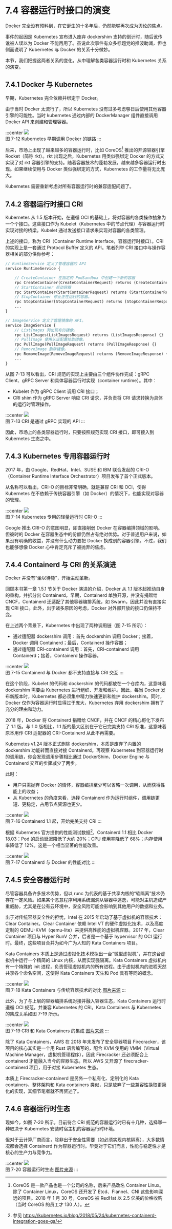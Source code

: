 # 7.4 容器运行时接口的演变

Docker 完全没有预料到，在它诞生的十多年后，仍然能够再次成为舆论的焦点。

事件的起因是 Kubernetes 宣布进入废弃 dockershim 支持的倒计时，随后讹传讹被人误以为 Docker 不能再用了。虽说此次事件有众多标题党的推波助澜，但也侧面说明了 Kubernetes 与 Docker 的关系十分微妙。

本节，我们把握这两者关系的变化，从中理解各类容器运行时和 Kubernetes 关系的演变。

## 7.4.1 Docker 与 Kubernetes 

早期，Kubernetes 完全依赖并绑定于 Docker。

由于当时 Docker 太流行了，所以 Kubernetes 没有过多考虑够日后使用其他容器引擎的可能性。当时 kubernetes 通过内部的 DockerManager 组件直接调用 Docker API 来创建和管理容器。

:::center
  ![](../assets/k8s-runtime-v1.svg)<br/>
  图 7-12 Kubernetes 早期调用 Docker 的链路
:::

后来，市场上出现了越来越多的容器运行时，比如 CoreOS[^1] 推出的开源容器引擎 Rocket（简称 rkt）。rkt 出现之后，Kubernetes 用类似强绑定 Docker 的方式又实现了对 rkt 容器引擎的支持。随着容器技术的蓬勃发展，越来越多容器运行时出现。如果继续使用与 Docker 类似强绑定的方式，Kubernetes 的工作量将无比庞大。

Kubernetes 需要重新考虑对所有容器运行时的兼容适配问题了。

## 7.4.2 容器运行时接口 CRI

Kubernetes 从 1.5 版本开始，在遵循 OCI 的基础上，将对容器的各类操作抽象为一个个接口。这些接口作为 Kubelet（Kubernetes 中的节点代理）与容器运行时实现对接的桥梁。Kubelet 通过发送接口请求来实现对容器的各类管理。

上述的接口，称为 CRI（Container Runtime Interface，容器运行时接口）。CRI 的实现上是一套通过 Protocol Buffer 定义的 API。笔者列举 CRI 接口中与操作容器相关的部分供你参考：

```protobuf
// RuntimeService 定义了管理容器的 API
service RuntimeService {

    // CreateContainer 在指定的 PodSandbox 中创建一个新的容器
    rpc CreateContainer(CreateContainerRequest) returns (CreateContainerResponse) {}
    // StartContainer 启动容器
    rpc StartContainer(StartContainerRequest) returns (StartContainerResponse) {}
    // StopContainer 停止正在运行的容器。
    rpc StopContainer(StopContainerRequest) returns (StopContainerResponse) {}
    ...
}

// ImageService 定义了管理镜像的 API。
service ImageService {
    // ListImages 列出现有的镜像。
    rpc ListImages(ListImagesRequest) returns (ListImagesResponse) {}
    // PullImage 使用认证配置拉取镜像。
    rpc PullImage(PullImageRequest) returns (PullImageResponse) {}
    // RemoveImage 删除镜像。
    rpc RemoveImage(RemoveImageRequest) returns (RemoveImageResponse) {}
    ...
}
```

从图 7-13 可以看出，CRI 规范的实现上主要由三个组件协作完成：gRPC Client、gRPC Server 和具体容器运行时实现（container runtime）。其中：

- Kubelet 作为 gRPC Client 调用 CRI 接口；
- CRI shim 作为 gRPC Server 响应 CRI 请求，并负责将 CRI 请求转换为具体的运行时管理操作。

:::center
  ![](../assets//cri-arc.png)<br/>
  图 7-13 CRI 是通过 gRPC 实现的 API
:::

因此，市场上的各类容器运行时，只要按照规范实现 CRI 接口，即可接入到 Kubernetes 生态之中。


## 7.4.3 Kubernetes 专用容器运行时

2017 年，由 Google、RedHat、Intel、SUSE 和 IBM 联合发起的 CRI-O（Container Runtime Interface Orchestrator）项目发布了首个正式版本。

从名称可以看出，CRI-O 的目标非常明确，就是兼容 CRI 和 OCI，使得 Kubernetes 在不依赖于传统容器引擎（如 Docker）的情况下，也能实现对容器的管理。

:::center
  ![](../assets//k8s-cri-o.png)<br/>
  图 7-14  Kubernetes 专用的轻量运行时 CRI-O
:::

Google 推出 CRI-O 的意图明显，即直接削弱 Docker 在容器编排领域的影响。但彼时的 Docker 在容器生态中的份额仍然占有绝对优势。对于普通用户来说，如果没有明确的收益，并没有什么动力要把 Docker 换成别的容器引擎。不过，我们也能够想像 Docker 心中肯定充斥了被抛弃的焦虑。

## 7.4.4 Containerd 与 CRI 的关系演进

Docker 并没有“坐以待毙”，开始主动革新。

回顾本书第一章 1.5.1 节关于 Docker 演进的介绍，Docker 从 1.1 版本起推动自身的重构，并拆分出 Containerd。早期，Containerd 单独开源，并没有捐赠给 CNCF，Containerd 还适配了其他容器编排系统，如 Swarm，因此并没有直接实现 CRI 接口。此外，出于诸多原因的考虑，Docker 对外部开放的接口仍保持不变。

在上述两个背景下，Kubernetes 中出现了两种调用链（图 7-15 所示）：
- 通过适配器 dockershim 调用：首先 dockershim 调用 Docker；接着，Docker 调用 Containerd；最后，Containerd 操作容器；
- 通过适配器 CRI-containerd 调用：首先，CRI-containerd 调用 Containerd；接着，Containerd 操作容器。

:::center
  ![](../assets//k8s-runtime-v2.png)<br/>
  图 7-15  Containerd 与 Docker 都不支持直接与 CRI 交互
:::

在这个阶段，Kubelet 的代码和 dockershim 的代码都放在一个仓库内，这意味着 dockershim 需要由 Kubernetes 进行组织、开发和维护。因此，每当 Docker 发布新版本时，Kubernetes 都必须集中精力快速更新和维护 dockershim。同时，Docker 仅作为容器运行时显得过于庞大，Kubernetes 弃用 dockershim 拥有了充分的理由和动力。

2018 年，Docker 将 Containerd 捐赠给 CNCF，并在 CNCF 的精心孵化下发布了 1.1 版。与 1.0 版相比，1.1 版的最大区别在于它已完美支持 CRI 标准，这意味着原本用作 CRI 适配器的 CRI-Containerd 从此不再需要。

Kubernetes v1.24 版本正式删除 dockershim，本质是废弃了内置的 dockershim 功能转而直接对接 Containerd。再观察 Kubernetes 到容器运行时的调用链，你会发现调用步骤相比通过 DockerShim、Docker Engine 与 Containerd 交互的步骤减少了两步。

此时：
- 用户只需抛弃 Docker 的情怀，容器编排至少可以省略一次调用，从而获得性能上的收益；
- 从 Kubernetes 的角度来看，选择 Containerd 作为运行时组件，调用链更短、更稳定，占用节点资源也更少。

:::center
  ![](../assets//k8s-runtime-v3.png)<br/>
  图 7-16  Containerd 1.1 起，开始完美支持 CRI 
:::


根据 Kubernetes 官方提供的性能测试数据[^2]，Containerd 1.1 相比 Docker 18.03：Pod 的启动延迟降低了大约 20%；CPU 使用率降低了 68%；内存使用率降低了 12%。这是一个相当显著的性能改善。

:::center
  ![](../assets/k8s-runtime-v4.svg)<br/>
  图 7-17 Containerd 与 Docker 的性能对比
:::

## 7.4.5 安全容器运行时

尽管容器具备许多技术优势，但以 runc 为代表的基于共享内核的“软隔离”技术仍存在一定风险。如果某个恶意程序利用系统漏洞从容器中逃逸，可能对主机造成严重威胁，尤其是在公有云环境中，安全风险可能会影响到其他用户的数据和业务。

出于对传统容器安全性的担忧，Intel 在 2015 年启动了基于虚拟机的容器技术：Clear Container。Clear Container 依赖 Intel VT 的硬件虚拟化技术，以及高度定制的 QEMU-KVM（qemu-lite）来提供高性能的虚拟机容器。2017 年，Clear Container 项目与 Hyper RunV 合并，后者是一个基于 hypervisor 的 OCI 运行时。最终，这些项目合并为如今广为人知的 Kata Containers 项目。

Kata Containers 本质上是通过虚拟化技术模拟出一台“微型虚拟机”，并在这台虚拟机中运行一个精简的 Linux 内核，从而实现强隔离。Kata Containers 虚拟机内有一个特殊的 init 进程，负责管理虚拟机内的所有进程。由于虚拟机内的进程天然共享各个命名空间，这使得 Kata Containers 天生和 Pod 具有等同的概念。 

:::center
  ![](../assets/kata-container.jpeg)<br/>
  图 7-18 Kata Containers 与传统容器技术的对比 [图片来源](https://katacontainers.io/learn/)
:::

此外，为了与上层的容器编排系统对接并融入容器生态，Kata Containers 运行时遵循 OCI 规范，并兼容 Kubernetes 的 CRI。Kata Containers 与 Kubernetes 的集成关系如图 7-19 所示。

:::center
  ![](../assets/kata-container.jpg)<br/>
  图 7-19 CRI 和 Kata Containers 的集成 [图片来源](https://github.com/kata-containers/documentation/blob/master/design/architecture.md)
:::

除了 Kata Containers，AWS 在 2018 年末发布了安全容器项目 Firecracker，该项目的核心其实是一个用 Rust 语言编写的，配合 KVM 使用的 VMM（Virtual Machine Manager，虚拟机管理程序），因此 Firecracker 还必须配合上 containerd 才能融入当今的容器生态。所以 AWS 又开源了 firecracker-containerd 项目，用于对接 Kubernetes 生态。

本质上 Firecracker-containerd 是另外一个私有化、定制化的 Kata containers，整体架构和 Kata containers 类似，只是放弃了一些兼容性换取更简化的实现，其细节笔者就不再赘述了。

## 7.4.6 容器运行时生态

现如今，如图 7-20 所示，目前符合 CRI 规范的容器运行时已有十几种，选择哪一种取决于 Kubernetes 安装时宿主机的容器运行时环境。

但对于云计算厂商而言，除非出于安全性需要（如必须实现内核隔离），大多数情况都会选择 Containerd 作为容器运行时。毕竟对于它们而言，性能与稳定性才是核心的生产力与竞争力。

:::center
  ![](../assets/runtime.png)<br/>
  图 7-20 容器运行时生态 [图片来源](https://landscape.cncf.io/guide#runtime--container-runtime)
:::

[^1]: CoreOS 是一款产品也是一个公司的名称，后来产品改名 Container Linux。除了 Container Linux，CoreOS 还开发了 Etcd、Flannel、CNI 这些影响深远的项目。2018 年 1 月 30 号，CoreOS 被 RedHat 以 2.5 亿美的价格收购（当时 CoreOS 的员工才 130 人）。
[^2]: 参见 https://kubernetes.io/blog/2018/05/24/kubernetes-containerd-integration-goes-ga/
